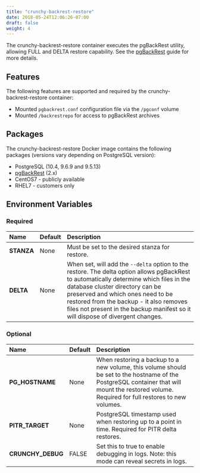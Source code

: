 ```yaml
---
title: "crunchy-backrest-restore"
date: 2018-05-24T12:06:26-07:00
draft: false
weight: 4
---
```


The crunchy-backrest-restore container executes the pgBackRest utility, allowing FULL and DELTA restore capability. See the [pgBackRest](https://github.com/pgbackrest/pgbackrest) guide for more details.

## Features

The following features are supported and required by the crunchy-backrest-restore container:

 * Mounted `pgbackrest.conf` configuration file via the `/pgconf` volume
 * Mounted `/backrestrepo` for access to pgBackRest archives

## Packages

The crunchy-backrest-restore Docker image contains the following packages (versions vary depending on PostgreSQL version):

* PostgreSQL (10.4, 9.6.9 and 9.5.13)
* [pgBackRest](https://pgbackrest.org/) (2.x)
* CentOS7 - publicly available
* RHEL7 - customers only

## Environment Variables

### Required
**Name**|**Default**|**Description**
:-----|:-----|:-----
**STANZA**|None|Must be set to the desired stanza for restore.
**DELTA**|None|When set, will add the `--delta` option to the restore. The delta option allows pgBackRest to automatically determine which files in the database cluster directory can be preserved and which ones need to be restored from the backup - it also removes files not present in the backup manifest so it will dispose of divergent changes.

### Optional
**Name**|**Default**|**Description**
:-----|:-----|:-----
**PG_HOSTNAME**|None|When restoring a backup to a new volume, this volume should be set to the hostname of the PostgreSQL container that will mount the restored volume.  Required for full restores to new volumes.
**PITR_TARGET**|None|PostgreSQL timestamp used when restoring up to a point in time.  Required for PITR delta restores.
**CRUNCHY_DEBUG**|FALSE|Set this to true to enable debugging in logs. Note: this mode can reveal secrets in logs.
